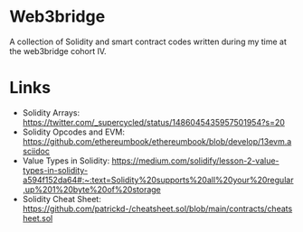 # Web3bridge

A collection of Solidity and smart contract codes written during my time at the web3bridge cohort IV.

# Links

* Solidity Arrays: https://twitter.com/_supercycled/status/1486045435957501954?s=20
* Solidity Opcodes and EVM: https://github.com/ethereumbook/ethereumbook/blob/develop/13evm.asciidoc
* Value Types in Solidity: https://medium.com/solidify/lesson-2-value-types-in-solidity-a594f152da64#:~:text=Solidity%20supports%20all%20your%20regular,up%201%20byte%20of%20storage
* Solidity Cheat Sheet: https://github.com/patrickd-/cheatsheet.sol/blob/main/contracts/cheatsheet.sol